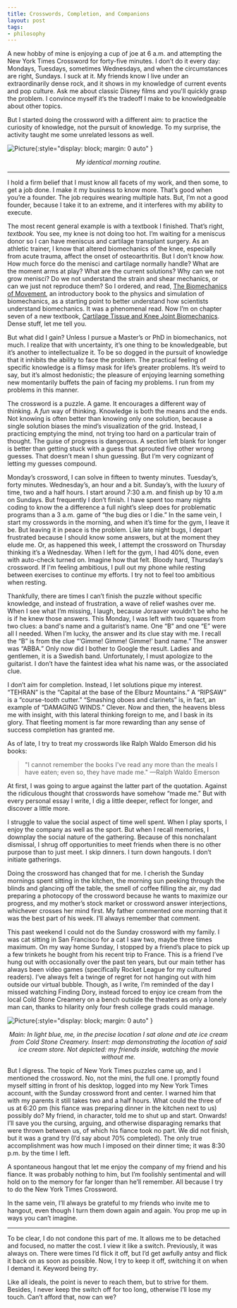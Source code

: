 ```yaml
---
title: Crosswords, Completion, and Companions
layout: post
tags:
- philosophy
---
```


A new hobby of mine is enjoying a cup of joe at 6 a.m. and attempting the New York Times Crossword for forty-five minutes. I don’t do it every day: Mondays, Tuesdays, sometimes Wednesdays, and when the circumstances are right, Sundays. I suck at it. My friends know I live under an extraordinarily dense rock, and it shows in my knowledge of current events and pop culture. Ask me about classic Disney films and you'll quickly grasp the problem. I convince myself it’s the tradeoff I make to be knowledgeable about other topics. 

But I started doing the crossword with a different aim: to practice the curiosity of knowledge, not the pursuit of knowledge. To my surprise, the activity taught me some unrelated lessons as well. 

![Picture](https://chr0nikler.github.io/assets/images/aki_morning.webp){:style="display: block; margin: 0 auto" }
<center>
	<em>My identical morning routine. </em>
</center>


---

I hold a firm belief that I must know all facets of my work, and then some, to get a job done. I make it my business to know more. That’s good when you’re a founder. The job requires wearing multiple hats. But, I’m not a good founder, because I take it to an extreme, and it interferes with my ability to execute. 

The most recent general example is with a textbook I finished. That’s right, *textbook.*  You see, my knee is not doing too hot. I’m waiting for a meniscus donor so I can have meniscus and cartilage transplant surgery. As an athletic trainer, I know that altered biomechanics of the knee, especially from acute trauma, affect the onset of osteoarthritis. But I don’t know *how.*  How much force do the menisci and cartilage normally handle? What are the moment arms at play? What are the current solutions? Why can we not grow menisci? Do we not understand the strain and shear mechanics, or can we just not reproduce them? So I ordered, and read, [The Biomechanics of Movement](https://biomech.stanford.edu/), an introductory book to the physics and simulation of biomechanics, as a starting point to better understand how scientists understand biomechanics. It was a phenomenal read. Now I’m on chapter seven of a new textbook, [Cartilage Tissue and Knee Joint Biomechanics](https://www.sciencedirect.com/book/9780323905978/cartilage-tissue-and-knee-joint-biomechanics#book-description). Dense stuff, let me tell you.

But what did I gain? Unless I pursue a Master’s or PhD in biomechanics, not much. I realize that with uncertainty, it’s one thing to be knowledgeable, but it’s another to intellectualize it. To be so dogged in the pursuit of knowledge that it inhibits the ability to face the problem. The practical feeling of specific knowledge is a flimsy mask for life’s greater problems. It’s weird to say, but it’s almost hedonistic; the pleasure of enjoying learning something new momentarily buffets the pain of facing my problems. I run from my problems in this manner. 

The crossword is a puzzle. A game. It encourages a different way of thinking. A *fun* way of thinking. Knowledge is both the means and the ends. Not knowing is often better than knowing only one solution, because a single solution biases the mind’s visualization of the grid. Instead, I practicing emptying the mind, not trying too hard on a particular train of thought. The guise of progress is dangerous. A section left blank for longer is better than getting stuck with a guess that sprouted five other wrong guesses. That doesn’t mean I shun guessing. But I’m very cognizant of letting my guesses compound.

Monday’s crossword, I can solve in fifteen to twenty minutes. Tuesday’s, forty minutes. Wednesday’s, an hour and a bit. Sunday’s, with the luxury of time, two and a half hours. I start around 7:30 a.m. and finish up by 10 a.m on Sundays. But frequently I don’t finish. I have spent too many nights coding to know the a difference a full night’s sleep does for problematic programs than a 3 a.m. game of “the bug dies or I die.” In the same vein, I start my crosswords in the morning, and when it’s time for the gym, I leave it be. But leaving it in peace is the problem. Like late night bugs, I depart frustrated because I should know some answers, but at the moment they elude me. Or, as happened this week, I attempt the crossword on Thursday thinking it’s a Wednesday. When I left for the gym, I had 40% done, even with auto-check turned on. Imagine how that felt. Bloody hard, Thursday’s crossword. If I'm feeling ambitious, I pull out my phone while resting between exercises to continue my efforts. I try not to feel too ambitious when resting.

Thankfully, there are times I can’t finish the puzzle without specific knowledge, and instead of frustration, a wave of relief washes over me. When I see what I’m missing, I laugh, because Joraaver wouldn’t be who he is if he knew those answers. This Monday, I was left with two squares from two clues: a band's name and a guitarist’s name. One “B” and one “E” were all I needed. When I’m lucky, the answer and its clue stay with me. I recall the “B” is from the clue “‘Gimme! Gimme! Gimme!’ band name.” The answer was “ABBA.” Only now did I bother to Google the result. Ladies and gentlemen, it is a Swedish band. Unfortunately, I must apologize to the guitarist. I don’t have the faintest idea what his name was, or the associated clue. 

I don’t aim for completion. Instead, I let solutions pique my interest. “TEHRAN” is the “Capital at the base of the Elburz Mountains.” A “RIPSAW” is a “course-tooth cutter.” “Smashing oboes and clarinets” is, in fact, an example of “DAMAGING WINDS.” Clever. Now and then, the heavens bless me with insight, with this lateral thinking foreign to me, and I bask in its glory. That fleeting moment is far more rewarding than any sense of success completion has granted me.

As of late, I try to treat my crosswords like Ralph Waldo Emerson did his books:

> "I cannot remember the books I've read any more than the meals I have eaten; even so, they have made me." —Ralph Waldo Emerson
>

At first, I was going to argue against the latter part of the quotation. Against the ridiculous thought that crosswords have somehow “made me.” But with every personal essay I write, I dig a little deeper, reflect for longer, and discover a little more.

I struggle to value the social aspect of time well spent. When I play sports, I enjoy the company as well as the sport. But when I recall memories, I downplay the social nature of the gathering. Because of this nonchalant dismissal, I shrug off opportunities to meet friends when there is no other purpose than to just meet. I skip dinners. I turn down hangouts. I don’t initiate gatherings. 

Doing the crossword has changed that for me. I cherish the Sunday mornings spent sitting in the kitchen, the morning sun peeking through the blinds and glancing off the table, the smell of coffee filling the air, my dad preparing a photocopy of the crossword because he wants to maximize our progress, and my mother’s stock market or crossword answer interjections, whichever crosses her mind first. My father commented one morning that it was the best part of his week. I’ll always remember that comment. 

This past weekend I could not do the Sunday crossword with my family. I was cat sitting in San Francisco for a cat I saw two, maybe three times maximum. On my way home Sunday, I stopped by a friend’s place to pick up a few trinkets he bought from his recent trip to France. This is a friend I’ve hung out with occasionally over the past ten years, but our main tether has always been video games (specifically Rocket League for my cultured readers). I’ve always felt a twinge of regret for not hanging out with him outside our virtual bubble. Though, as I write, I’m reminded of the day I missed watching Finding Dory, instead forced to enjoy ice cream from the local Cold Stone Creamery on a bench outside the theaters as only a lonely man can, thanks to hilarity only four fresh college grads could manage.

![Picture](https://chr0nikler.github.io/assets/images/cinemark.png){:style="display: block; margin: 0 auto" }
<center>
	<em> Main: In light blue, me, in the precise location I sat alone and ate ice cream from Cold Stone Creamery. Insert: map demonstrating the location of said ice cream store. Not depicted: my friends inside, watching the movie without me.</em>
</center>

But I digress. The topic of New York Times puzzles came up, and I mentioned the crossword. No, not the mini, the full one. I promptly found myself sitting in front of his desktop, logged into my New York Times account, with the Sunday crossword front and center. I warned him that with my parents it still takes two and a half hours. What could the three of us at 6:20 pm (his fiance was preparing dinner in the kitchen next to us) possibly do? My friend, in character, told me to shut up and start. Onwards! I’ll save you the cursing, arguing, and otherwise disparaging remarks that were thrown between us, of which his fiance took no part. We did not finish, but it was a grand try (I’d say about 70% completed). The only true accomplishment was how much I imposed on their dinner time; it was 8:30 p.m. by the time I left. 

A spontaneous hangout that let me enjoy the company of my friend and his fiance. It was probably nothing to him, but I’m foolishly sentimental and will hold on to the memory for far longer than he’ll remember. All because I try to do the New York Times Crossword.

In the same vein, I’ll always be grateful to my friends who invite me to hangout, even though I turn them down again and again. You prop me up in ways you can’t imagine.

---

To be clear, I do not condone this part of me. It allows me to be detached and focused, no matter the cost. I view it like a switch. Previously, it was always on. There were times I’d flick it off, but I’d get awfully antsy and flick it back on as soon as possible. Now, I try to keep it off, switching it on when I demand it.  Keyword being *try*.

Like all ideals, the point is never to reach them, but to strive for them. Besides, I never keep the switch off for too long, otherwise I’ll lose my touch. Can’t afford that, now can we?
